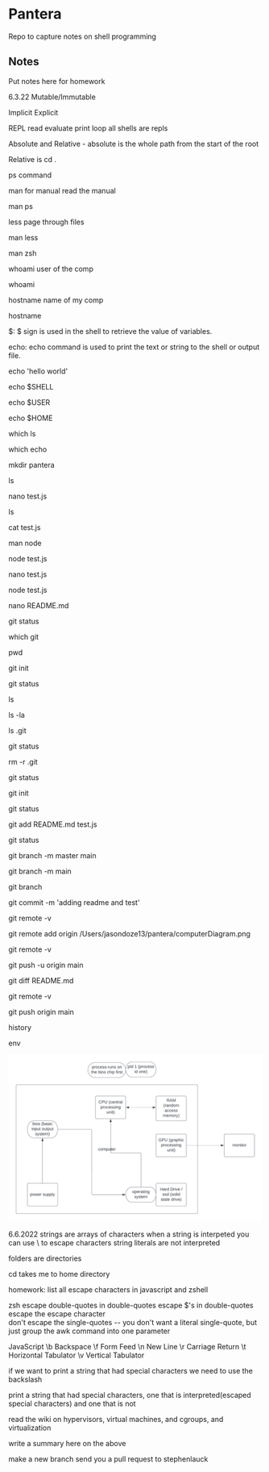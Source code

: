# Pantera

Repo to capture notes on shell programming

## Notes

Put notes here for homework

6.3.22
Mutable/Immutable

Implicit Explicit

REPL read evaluate print loop all shells are repls

Absolute and Relative - absolute is the whole path from the start of the root

Relative is cd .

ps command

man for manual read the manual

man ps

less page through files

man less

man zsh

whoami user of the comp

whoami

hostname name of my comp

hostname

$: $ sign is used in the shell to retrieve the value of variables.

echo: echo command is used to print the text or string to the shell or output file.

echo 'hello world'

echo $SHELL

echo $USER

echo $HOME

which ls 

which echo

mkdir pantera

ls

nano test.js

ls

cat test.js

man node

node test.js

nano test.js

node test.js

nano README.md

git status

which git

pwd

git init

git status

ls

ls -la

ls .git

git status

rm -r .git

git status

git init

git status

git add README.md test.js

git status

git branch -m master main

git branch -m main

git branch

git commit -m 'adding readme and test'

git remote -v

git remote add origin /Users/jasondoze13/pantera/computerDiagram.png

git remote -v

git push -u origin main

git diff README.md

git remote -v

git push origin main

history

env




![image info](images/computerDiagram.png)



6.6.2022
strings are arrays of characters
when a string is interpeted you can use \ to escape characters
string literals are not interpreted


folders are directories

cd takes me to home directory

homework:
list all escape characters in javascript and zshell

zsh
escape double-quotes in double-quotes
escape $'s in double-quotes
escape the escape character \
don't escape the single-quotes -- you don't want a literal single-quote, but just group the awk command into one parameter

JavaScript
\b	Backspace
\f	Form Feed
\n	New Line
\r	Carriage Return
\t	Horizontal Tabulator
\v	Vertical Tabulator

if we want to print a string that had special characters we need to use the backslash

print a string that had special characters, one that is interpreted(escaped special characters) and one that is not

read the wiki on hypervisors, virtual machines, and cgroups, and virtualization

write a summary here on the above

make a new branch send you a pull request to stephenlauck
